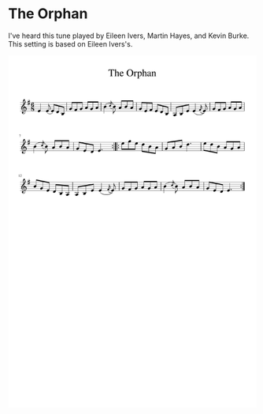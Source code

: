 # The Orphan

I've heard this tune played by Eileen Ivers, Martin Hayes, and Kevin Burke. This setting is based on Eileen Ivers's.

![The Orphan](The_Orphan-1.png)